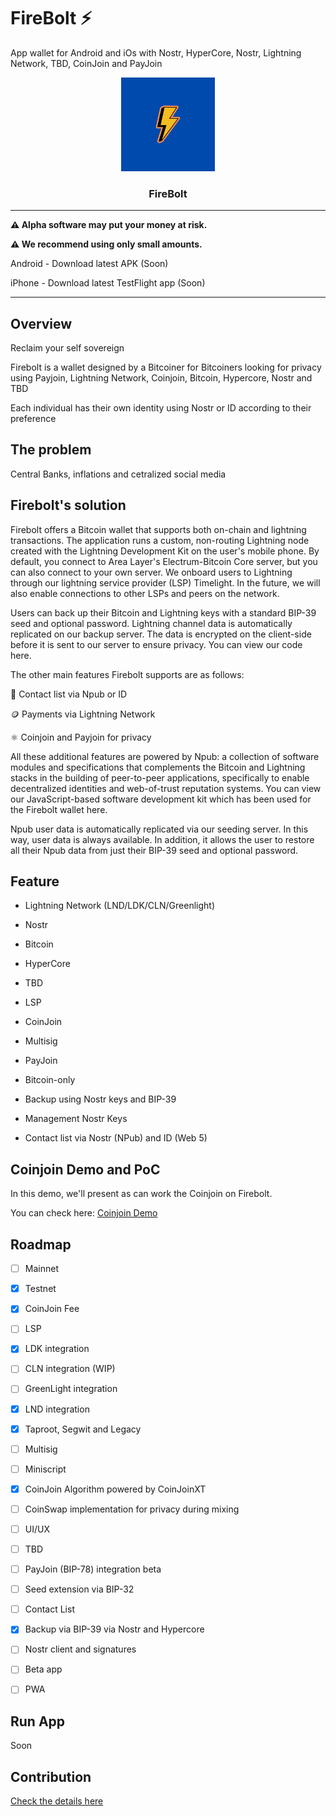 # FireBolt ⚡

App wallet for Android  and iOs with Nostr, HyperCore, Nostr, Lightning Network, TBD, CoinJoin and PayJoin

<p align="center">
  <a href="https://github.com/AreaLayer/FireBolt" title="AreaLayer">
    <img alt="FireBolt" src="./src/assets/firebolt_logo_readme.png" width="150"></img>
  </a>
</p>

<h3 align="center">FireBolt</h3>


---

**⚠️ Alpha software may put your money at risk.**

**⚠️ We recommend using only small amounts.**

 Android - Download latest APK (Soon)

iPhone - Download latest TestFlight app (Soon)

---
## Overview

Reclaim your self sovereign

Firebolt is a wallet designed by a Bitcoiner for Bitcoiners looking for privacy using Payjoin, Lightning Network, Coinjoin, Bitcoin, Hypercore, Nostr and TBD

Each individual has their own identity using Nostr or ID according to their preference

## The problem

Central Banks, inflations and cetralized social media

## Firebolt's solution

Firebolt offers a Bitcoin wallet that supports both on-chain and lightning transactions. The application runs a custom, non-routing Lightning node created with the Lightning Development Kit on the user's mobile phone. By default, you connect to Area Layer's Electrum-Bitcoin Core server, but you can also connect to your own server. We onboard users to Lightning through our lightning service provider (LSP) Timelight. In the future, we will also enable connections to other LSPs and peers on the network.

Users can back up their Bitcoin and Lightning keys with a standard BIP-39 seed and optional password. Lightning channel data is automatically replicated on our backup server. The data is encrypted on the client-side before it is sent to our server to ensure privacy. You can view our code here.

The other main features Firebolt supports are as follows:

📱 Contact list via Npub or ID

🪙 Payments via Lightning Network

⚛️ Coinjoin and Payjoin for privacy

All these additional features are powered by Npub: a collection of software modules and specifications that complements the Bitcoin and Lightning stacks in the building of peer-to-peer applications, specifically to enable decentralized identities and web-of-trust reputation systems. You can view our JavaScript-based software development kit which has been used for the Firebolt wallet here.

Npub user data is automatically replicated via our seeding server. In this way, user data is always available. In addition, it allows the user to restore all their Npub data from just their BIP-39 seed and optional password.

## Feature

- Lightning Network (LND/LDK/CLN/Greenlight)

- Nostr

- Bitcoin

- HyperCore 

- TBD

- LSP

- CoinJoin 

- Multisig 

- PayJoin

- Bitcoin-only

- Backup using Nostr keys and BIP-39

- Management Nostr Keys

- Contact list via Nostr (NPub) and ID (Web 5)

## Coinjoin Demo and PoC

In this demo, we'll present as can work the Coinjoin on Firebolt.

You can check here: [Coinjoin Demo](https://github.com/AreaLayer/Coinjoin-PoC-demo)

## Roadmap

- [ ] Mainnet

- [X] Testnet

- [X] CoinJoin Fee

- [ ] LSP

- [x] LDK integration 

- [ ] CLN integration (WIP)

- [ ] GreenLight integration

- [X] LND integration

- [X] Taproot, Segwit and Legacy

- [ ] Multisig

- [ ] Miniscript

- [x] CoinJoin Algorithm powered by CoinJoinXT

- [ ] CoinSwap implementation for privacy during mixing

- [ ] UI/UX

- [ ] TBD 

- [ ] PayJoin (BIP-78) integration beta

- [ ] Seed extension via BIP-32

- [ ] Contact List

- [x] Backup via BIP-39 via Nostr and Hypercore

- [ ] Nostr client and signatures 

- [ ] Beta app

- [ ] PWA

## Run App 

Soon

## Contribution

[Check the details here](https://github.com/AreaLayer/FireBolt/blob/main/CONTRIBUTING.md)
